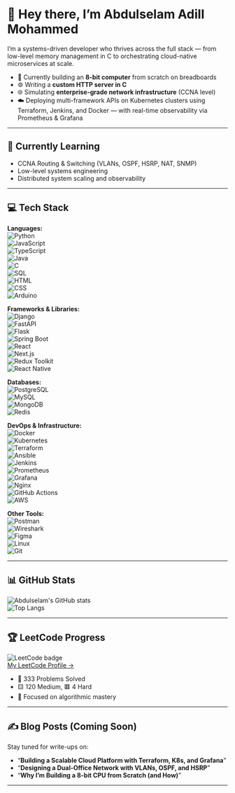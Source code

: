 # 👋 Hey there, I’m Abdulselam Adill Mohammed

I’m a systems-driven developer who thrives across the full stack — from low-level memory management in C to orchestrating cloud-native microservices at scale.

- 🧠 Currently building an **8-bit computer** from scratch on breadboards  
- ⚙️ Writing a **custom HTTP server in C**  
- 🌐 Simulating **enterprise-grade network infrastructure** (CCNA level)  
- ☁️ Deploying multi-framework APIs on Kubernetes clusters using Terraform, Jenkins, and Docker — with real-time observability via Prometheus & Grafana  

---

## 🧠 Currently Learning

- CCNA Routing & Switching (VLANs, OSPF, HSRP, NAT, SNMP)  
- Low-level systems engineering  
- Distributed system scaling and observability  

---

## 💻 Tech Stack

**Languages:**  
![Python](https://img.shields.io/badge/-Python-3776AB?style=for-the-badge&logo=python&logoColor=white)  
![JavaScript](https://img.shields.io/badge/-JavaScript-F7DF1E?style=for-the-badge&logo=javascript&logoColor=black)  
![TypeScript](https://img.shields.io/badge/-TypeScript-3178C6?style=for-the-badge&logo=typescript&logoColor=white)  
![Java](https://img.shields.io/badge/-Java-007396?style=for-the-badge&logo=openjdk&logoColor=white)  
![C](https://img.shields.io/badge/-C-A8B9CC?style=for-the-badge&logo=c&logoColor=black)  
![SQL](https://img.shields.io/badge/-SQL-4479A1?style=for-the-badge&logo=mysql&logoColor=white)  
![HTML](https://img.shields.io/badge/-HTML5-E34F26?style=for-the-badge&logo=html5&logoColor=white)  
![CSS](https://img.shields.io/badge/-CSS3-1572B6?style=for-the-badge&logo=css3&logoColor=white)  
![Arduino](https://img.shields.io/badge/-Arduino-00979D?style=for-the-badge&logo=arduino&logoColor=white)  

**Frameworks & Libraries:**  
![Django](https://img.shields.io/badge/-Django-092E20?style=for-the-badge&logo=django&logoColor=white)  
![FastAPI](https://img.shields.io/badge/-FastAPI-009688?style=for-the-badge&logo=fastapi&logoColor=white)  
![Flask](https://img.shields.io/badge/-Flask-000000?style=for-the-badge&logo=flask&logoColor=white)  
![Spring Boot](https://img.shields.io/badge/-Spring_Boot-6DB33F?style=for-the-badge&logo=spring-boot&logoColor=white)  
![React](https://img.shields.io/badge/-React-20232A?style=for-the-badge&logo=react&logoColor=61DAFB)  
![Next.js](https://img.shields.io/badge/-Next.js-000000?style=for-the-badge&logo=next.js&logoColor=white)  
![Redux Toolkit](https://img.shields.io/badge/-Redux_Toolkit-764ABC?style=for-the-badge&logo=redux&logoColor=white)  
![React Native](https://img.shields.io/badge/-React_Native-20232A?style=for-the-badge&logo=react&logoColor=61DAFB)  

**Databases:**  
![PostgreSQL](https://img.shields.io/badge/-PostgreSQL-4169E1?style=for-the-badge&logo=postgresql&logoColor=white)  
![MySQL](https://img.shields.io/badge/-MySQL-4479A1?style=for-the-badge&logo=mysql&logoColor=white)  
![MongoDB](https://img.shields.io/badge/-MongoDB-47A248?style=for-the-badge&logo=mongodb&logoColor=white)  
![Redis](https://img.shields.io/badge/-Redis-DC382D?style=for-the-badge&logo=redis&logoColor=white)  

**DevOps & Infrastructure:**  
![Docker](https://img.shields.io/badge/-Docker-2496ED?style=for-the-badge&logo=docker&logoColor=white)  
![Kubernetes](https://img.shields.io/badge/-Kubernetes-326CE5?style=for-the-badge&logo=kubernetes&logoColor=white)  
![Terraform](https://img.shields.io/badge/-Terraform-7B42BC?style=for-the-badge&logo=terraform&logoColor=white)  
![Ansible](https://img.shields.io/badge/-Ansible-EE0000?style=for-the-badge&logo=ansible&logoColor=white)  
![Jenkins](https://img.shields.io/badge/-Jenkins-D24939?style=for-the-badge&logo=jenkins&logoColor=white)  
![Prometheus](https://img.shields.io/badge/-Prometheus-E6522C?style=for-the-badge&logo=prometheus&logoColor=white)  
![Grafana](https://img.shields.io/badge/-Grafana-F46800?style=for-the-badge&logo=grafana&logoColor=white)  
![Nginx](https://img.shields.io/badge/-Nginx-009639?style=for-the-badge&logo=nginx&logoColor=white)  
![GitHub Actions](https://img.shields.io/badge/-GitHub_Actions-2088FF?style=for-the-badge&logo=github-actions&logoColor=white)  
![AWS](https://img.shields.io/badge/-AWS-232F3E?style=for-the-badge&logo=amazon-aws&logoColor=white)  

**Other Tools:**  
![Postman](https://img.shields.io/badge/-Postman-FF6C37?style=for-the-badge&logo=postman&logoColor=white)  
![Wireshark](https://img.shields.io/badge/-Wireshark-1679A7?style=for-the-badge&logo=wireshark&logoColor=white)  
![Figma](https://img.shields.io/badge/-Figma-F24E1E?style=for-the-badge&logo=figma&logoColor=white)  
![Linux](https://img.shields.io/badge/-Linux-FCC624?style=for-the-badge&logo=linux&logoColor=black)  
![Git](https://img.shields.io/badge/-Git-F05032?style=for-the-badge&logo=git&logoColor=white)  

---

## 📊 GitHub Stats

![Abdulselam's GitHub stats](https://github-readme-stats.vercel.app/api?username=ashadowmonarch&show_icons=true&theme=tokyonight&count_private=true)  
![Top Langs](https://github-readme-stats.vercel.app/api/top-langs/?username=ashadowmonarch&layout=compact&theme=tokyonight)

---

## 🏆 LeetCode Progress

![LeetCode badge](https://img.shields.io/badge/-LeetCode-FFA116?style=for-the-badge&logo=leetcode&logoColor=black)  
[My LeetCode Profile →](https://leetcode.com/u/amonarch123/)

- 🔢 333 Problems Solved  
- 🟨 120 Medium, 🟥 4 Hard  
- 🎯 Focused on algorithmic mastery  

---

## ✍️ Blog Posts (Coming Soon)

Stay tuned for write-ups on:  
- “**Building a Scalable Cloud Platform with Terraform, K8s, and Grafana**”  
- “**Designing a Dual-Office Network with VLANs, OSPF, and HSRP**”  
- “**Why I’m Building a 8-bit CPU from Scratch (and How)**”  

---

<!-- Proudly created with GPRM ( https://gprm.itsvg.in ) -->
